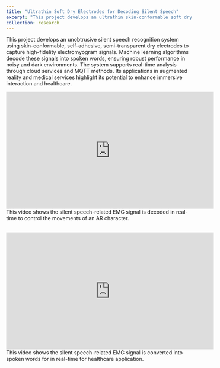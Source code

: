 ```yaml
---
title: "Ultrathin Soft Dry Electrodes for Decoding Silent Speech"
excerpt: "This project develops an ultrathin skin-conformable soft dry electrodes for decode EMG signals into spoken words. It performs robustly in noisy and dark environments, with applications in augmented reality and healthcare. [Paper](https://onlinelibrary.wiley.com/doi/full/10.1002/smll.202205058)<br/><img src='/images/EMG_small.jpg'>"
collection: research
---
```


This project develops an unobtrusive silent speech recognition system using skin-conformable, self-adhesive, semi-transparent dry electrodes to capture high-fidelity electromyogram signals. Machine learning algorithms decode these signals into spoken words, ensuring robust performance in noisy and dark environments. The system supports real-time analysis through cloud services and MQTT methods. Its applications in augmented reality and medical services highlight its potential to enhance immersive interaction and healthcare.

<iframe width="560" height="315" src="https://www.youtube.com/embed/bEAOrXa8djM?si=U6Hx_2bueZMkF3uE" title="YouTube video player" frameborder="0" allow="accelerometer; autoplay; clipboard-write; encrypted-media; gyroscope; picture-in-picture; web-share" referrerpolicy="strict-origin-when-cross-origin" allowfullscreen></iframe>
This video shows the silent speech-related EMG signal is decoded in real-time to control the movements of an AR character.
<div style="margin-top: 30px;"></div>

<iframe width="560" height="315" src="https://www.youtube.com/embed/bxlpYHsDV7Y?si=ZzfesGh1eUCuY6hJ" title="YouTube video player" frameborder="0" allow="accelerometer; autoplay; clipboard-write; encrypted-media; gyroscope; picture-in-picture; web-share" referrerpolicy="strict-origin-when-cross-origin" allowfullscreen></iframe>
This video shows the silent speech-related EMG signal is converted into spoken words for in real-time for healthcare application.